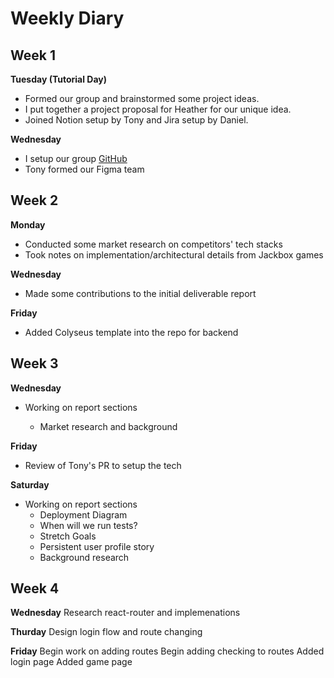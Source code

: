 # Weekly Diary

## Week 1

**Tuesday (Tutorial Day)**

- Formed our group and brainstormed some project ideas.
- I put together a project proposal for Heather for our unique idea.
- Joined Notion setup by Tony and Jira setup by Daniel.

**Wednesday**

- I setup our group [GitHub](https://github.com/alexytsu/spicccy.git)
- Tony formed our Figma team

## Week 2

**Monday**

- Conducted some market research on competitors' tech stacks
- Took notes on implementation/architectural details from Jackbox games

**Wednesday**

- Made some contributions to the initial deliverable report

**Friday**

- Added Colyseus template into the repo for backend

## Week 3

**Wednesday**

- Working on report sections

  - Market research and background

**Friday**

- Review of Tony's PR to setup the tech

**Saturday**

- Working on report sections
  - Deployment Diagram
  - When will we run tests?
  - Stretch Goals
  - Persistent user profile story
  - Background research

## Week 4

**Wednesday**
Research react-router and implemenations

**Thurday**
Design login flow and route changing

**Friday**
Begin work on adding routes
Begin adding checking to routes
Added login page
Added game page
